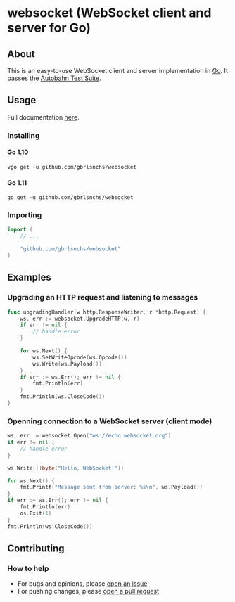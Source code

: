 # websocket (WebSocket client and server for Go)

## About
This is an easy-to-use WebSocket client and server implementation in [Go](https://golang.org).
It passes the [Autobahn Test Suite](https://crossbar.io/autobahn/testsuite/).

## Usage
Full documentation [here](https://godoc.org/github.com/gbrlsnchs/websocket).

### Installing
#### Go 1.10
`vgo get -u github.com/gbrlsnchs/websocket`
#### Go 1.11
`go get -u github.com/gbrlsnchs/websocket`

### Importing
```go
import (
	// ...

	"github.com/gbrlsnchs/websocket"
)
```

## Examples
### Upgrading an HTTP request and listening to messages
```go
func upgradingHandler(w http.ResponseWriter, r *http.Request) {
	ws, err := websocket.UpgradeHTTP(w, r)
	if err != nil {
		// handle error
	}

	for ws.Next() {
		ws.SetWriteOpcode(ws.Opcode())
		ws.Write(ws.Payload())
	}
	if err := ws.Err(); err != nil {
		fmt.Println(err)
	}
	fmt.Println(ws.CloseCode())
}
```

### Openning connection to a WebSocket server (client mode)
```go
ws, err := websocket.Open("ws://echo.websocket.org")
if err != nil {
	// handle error
}

ws.Write([]byte("Hello, WebSocket!"))

for ws.Next() {
	fmt.Printf("Message sent from server: %s\n", ws.Payload())
}
if err := ws.Err(); err != nil {
	fmt.Println(err)
	os.Exit(1)
}
fmt.Println(ws.CloseCode())
```

## Contributing
### How to help
- For bugs and opinions, please [open an issue](https://github.com/gbrlsnchs/websocket/issues/new)
- For pushing changes, please [open a pull request](https://github.com/gbrlsnchs/websocket/compare)

